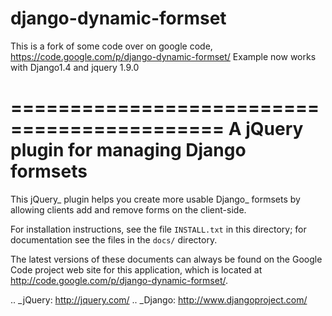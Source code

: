 django-dynamic-formset
======================

This is a fork of some code over on google code, https://code.google.com/p/django-dynamic-formset/
Example now works with Django1.4 and jquery 1.9.0

============================================
A jQuery plugin for managing Django formsets
============================================

This jQuery_ plugin helps you create more usable Django_ formsets by
allowing clients add and remove forms on the client-side.

For installation instructions, see the file ``INSTALL.txt`` in
this directory; for documentation see the files in the ``docs/``
directory.

The latest versions of these documents can always be found on the
Google Code project web site for this application, which is located at
http://code.google.com/p/django-dynamic-formset/.

.. _jQuery: http://jquery.com/
.. _Django: http://www.djangoproject.com/

